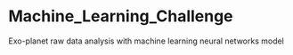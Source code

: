 # Machine_Learning_Challenge
Exo-planet raw data analysis with machine learning neural networks model
